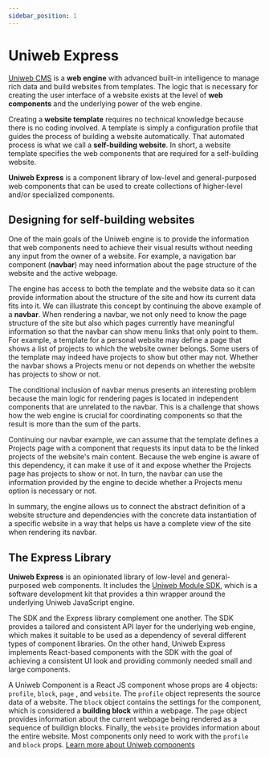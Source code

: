```yaml
---
sidebar_position: 1
---
```


# Uniweb Express


[Uniweb CMS](https://uniwebcms.com) is a **web engine** with advanced built-in intelligence to manage rich data and build websites from templates. The logic that is necessary for creating the user interface of a website exists at the level of **web components** and the underlying power of the web engine.

Creating a **website template** requires no technical knowledge because there is no coding involved. A template is simply a configuration profile that guides the process of building a website automatically. That automated process is what we call a **self-building website**. In short, a website template specifies the web components that are required for a self-building website.

**Uniweb Express** is a component library of low-level and general-purposed web components that can be used to create collections of higher-level and/or specialized components.

## Designing for self-building websites

One of the main goals of the Uniweb engine is to provide the information that web components need to achieve their visual results without needing any input from the owner of a website. For example, a navigation bar component (**navbar**) may need information about the page structure of the website and the active webpage.

The engine has access to both the template and the website data so it can provide information about the structure of the site and how its current data fits into it. We can illustrate this concept by continuing the above example of a **navbar**. When rendering a navbar, we not only need to know the page structure of the site but also which pages currently have meaningful information so that the navbar can show menu links that only point to them. For example, a template for a personal website may define a page that shows a list of projects to which the website owner belongs. Some users of the template may indeed have projects to show but other may not. Whether the navbar shows a Projects menu or not depends on whether the website has projects to show or not.

The conditional inclusion of navbar menus presents an interesting problem because the main logic for rendering pages is located in independent components that are unrelated to the navbar. This is a challenge that shows how the web engine is crucial for coordinating components so that the result is more than the sum of the parts.

Continuing our navbar example, we can assume that the template defines a Projects page with a component that requests its input data to be the linked projects of the website's main content. Because the web engine is aware of this dependency, it can make it use of it and expose whether the Projects page has projects to show or not. In turn, the navbar can use the information provided by the engine to decide whether a Projects menu option is necessary or not.

In summary, the engine allows us to connect the abstract definition of a website structure and dependencies with the concrete data instantiation of a specific website in a way that helps us have a complete view of the site when rendering its navbar.

## The Express Library

**Uniweb Express** is an opinionated library of low-level and general-purposed web components. It includes the [Uniweb Module SDK](https://github.com/uniwebcms/uniweb-module-sdk), which is a software development kit that provides a thin wrapper around the underlying Uniweb JavaScript engine. 

The SDK and the Express library complement one another. The SDK provides a tailored and consistent API layer for the underlying web engine, which makes it suitable to be used as a dependency of several different types of component libraries. On the other hand, Uniweb Express implements React-based components with the SDK with the goal of achieving a consistent UI look and providing commonly needed small and large components.

A Uniweb Component is a React JS component whose props are 4 objects: `profile`, `block`, `page` , and `website`. The `profile` object represents the source data of a website. The `block` object contains the settings for the component, which is considered a **building block** within a webpage. The `page` object provides information about the current webpage being rendered as a sequence of buildign blocks. Finally, the `website` provides information about the entire website. Most components only need to work with the `profile` and `block` props. [Learn more about Uniweb components](https://github.com/uniwebcms/uniweb-module-sdk/blob/main/docs/components.md)
